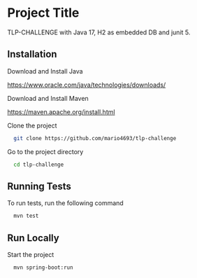
# Project Title

TLP-CHALLENGE with Java 17, H2 as embedded DB and junit 5.

## Installation

Download and Install Java

https://www.oracle.com/java/technologies/downloads/

Download and Install Maven

https://maven.apache.org/install.html

Clone the project

```bash
  git clone https://github.com/mario4693/tlp-challenge
```

Go to the project directory

```bash
  cd tlp-challenge
```
## Running Tests

To run tests, run the following command

```bash
  mvn test
```


## Run Locally

Start the project

```bash
  mvn spring-boot:run
```
